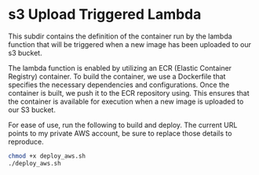 # s3 Upload Triggered Lambda 

This subdir contains the definition of the container run by the lambda function that will be triggered when a new image has been uploaded to our s3 bucket. 

The lambda function is enabled by utilizing an ECR (Elastic Container Registry) container. To build the container, we use a Dockerfile that specifies the necessary dependencies and configurations. Once the container is built, we push it to the ECR repository using. This ensures that the container is available for execution when a new image is uploaded to our S3 bucket.

For ease of use, run the following to build and deploy. The current URL points to my private AWS account, be sure to replace those details to reproduce. 

```bash
chmod +x deploy_aws.sh
./deploy_aws.sh
```